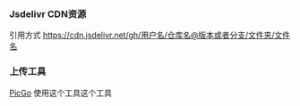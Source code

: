 ### Jsdelivr CDN资源

引用方式
https://cdn.jsdelivr.net/gh/用户名/仓库名@版本或者分支/文件夹/文件名


### 上传工具

[PicGo](https://github.com/Molunerfinn/PicGo)
使用这个工具这个工具
